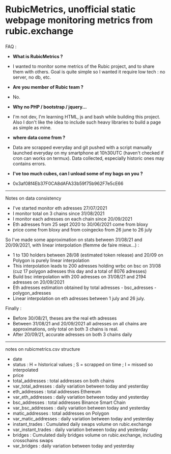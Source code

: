 # RubicMetrics, unofficial static webpage monitoring metrics from rubic.exchange

### 

FAQ :
* **What is RubicMetrics ?**
* I wanted to monitor some metrics of the Rubic project, and to share them with others. Goal is quite simple so I wanted it require low tech : no server, no db, etc. 

* **Are you member of Rubic team ?**
* No.

* **Why no PHP / bootstrap / jquery...**
* I'm not dev, I'm learning HTML, js and bash while building this project. Also I don't like the idea to include such heavy libraries to build a page as simple as mine.

* **where data come from ?** 
* Data are scrapped everyday and git pushed with a script manually launched everyday on my smartphone at 10h30UTC (haven't checked if cron can works on termux). Data collected, especially historic ones may contains errors.

* **I've too much cubes, can I unload some of my bags on you ?**
* 0x3af08f4Eb37F0CA8dAFA33b59f75b962F7e5cE66
-----------------

Notes on data consistency

* I've started monitor eth adresses 27/07/2021
* I monitor total on 3 chains since 31/08/2021
* I monitor each adresses on each chain since 20/09/2021
* Eth adresses from 25 sept 2020 to 30/06/2021 come from bloxy
* price come from bloxy and from coingecko from 26 june to 26 july

So I've made some approximation on stats between 31/08/21 and 20/09/2021, with linear interpolation (flemme de faire mieux...) :
* 1 to 130 holders between 28/08 (estimated token release) and 20/09 on Polygon is purely linear interpolation
* This interpolation leads to 200 adresses holding wrbc on bsc on 31/08 (cuz 17 polygon adresses this day and a total of 8076 adresses)
* Build bsc interpolation with 200 adresses on 31/08/21 and 2194 adresses on 20/09/2021
* Eth adresses estimation obtained by total adresses - bsc_adresses - polygon_adresses
* Linear interpolation on eth adresses between 1 july and 26 july.

Finally :
* Before 30/08/21, theses are the real eth adresses
* Between 31/08/21 and 20/09/2021 all adresses on all chains are approximations, only total on both 3 chains is real.
* After 20/09/21, accurate adresses on both 3 chains daily

-----------------

notes on rubicmetrics.csv structure

* date
* status : H = historical values ; S = scrapped on time ; I = missed so interpolated
* price
* total_addresses : total addresses on both chains
* var_total_adresses : daily variation between today and yesterday
* eth_addresses : total addresses Ethereum
* var_eth_addresses : daily variation between today and yesterday
* bsc_addresses : total addresses Binance Smart Chain
* var_bsc_addresses : daily variation between today and yesterday
* matic_addresses : total addresses on Polygon
* var_matic_addresses : daily variation between today and yesterday
* instant_trades : Cumulated daily swaps volume on rubic.exchange
* var_instant_trades : daily variation between today and yesterday
* bridges : Cumulated daily bridges volume on rubic.exchange, including crosschains swaps
* var_bridges : daily variation between today and yesterday



